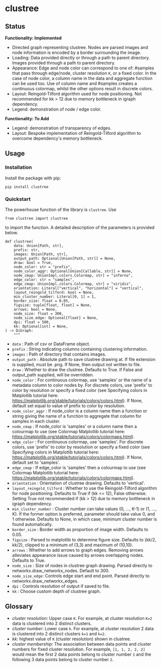 # clustree

## Status

**Functionality: Implemented**

* Directed graph representing clustree. Nodes are parsed images and node information is encoded by a border surrounding the image.
* Loading: Data provided directly or through a path to parent directory. Images provided through a path to parent directory.
* Appearance: Edge and node color can correspond to one of: #samples that pass through edge/node, cluster resolution `K`, or a fixed color. In the case of node color, a column name in the data and aggregate function can be used too. Use of column name and #samples creates a continuous colormap, whilst the other options result in discrete colors.
* Layout: Reingold-Tilford algorithm used for node positioning. Not recommended for kk > 12 due to memory bottleneck in igraph dependency.
* Legend: demonstration of node / edge color.


**Functionality: To Add**

* Legend: demonstration of transparency of edges.
* Layout: Bespoke implementation of Reingold-Tilford algorithm to overcome dependency's memory bottleneck.

## Usage

### Installation

Install the package with pip:

```
pip install clustree
```

### Quickstart

The powerhouse function of the library is `clustree`. Use

```
from clustree import clustree
```

to import the function. A detailed description of the parameters is provided below.

```
def clustree(
    data: Union[Path, str],
    prefix: str,
    images: Union[Path, str],
    output_path: Optional[Union[Path, str]] = None,
    draw: bool = True,
    node_color: str = "prefix",
    node_color_aggr: Optional[Union[Callable, str]] = None,
    node_cmap: Union[mpl.colors.Colormap, str] = "inferno",
    edge_color: str = "samples",
    edge_cmap: Union[mpl.colors.Colormap, str] = "viridis",
    orientation: Literal["vertical", "horizontal"] = "vertical",
    layout_reingold_tilford: bool = None,
    min_cluster_number: Literal[0, 1] = 1,
    border_size: float = 0.05,
    figsize: tuple[float, float] = None,
    arrows: bool = None,
    node_size: float = 300,
    node_size_edge: Optional[float] = None,
    dpi: float = 500,
    kk: Optional[int] = None,
) -> DiGraph:
    """

```

* `data` : Path of csv or DataFrame object.
* `prefix` : String indicating columns containing clustering information.
* `images` : Path of directory that contains images.
* `output_path` : Absolute path to save clustree drawing at. If file extension is supplied, must be .png. If None, then output not written to file.
* `draw` : Whether to draw the clustree. Defaults to True. If False and output_path supplied, will be overridden.
* `node_color` : For continuous colormap, use 'samples' or the name of a metadata column to color nodes by. For discrete colors, use 'prefix' to color by resolution or specify a fixed color (see Specifying colors in Matplotlib tutorial here: https://matplotlib.org/stable/tutorials/colors/colors.html). If None, default set equal to value of prefix to color by resolution.
* `node_color_aggr` : If node_color is a column name then a function or string giving the name of a function to aggregate that column for samples in each cluster.
* `node_cmap` : If node_color is 'samples' or a column name then a colourmap to use (see Colormap Matplotlib tutorial here: https://matplotlib.org/stable/tutorials/colors/colormaps.html).
* `edge_color` : For continuous colormap, use 'samples'. For discrete colors, use 'prefix' to color by resolution or specify a fixed color (see Specifying colors in Matplotlib tutorial here: https://matplotlib.org/stable/tutorials/colors/colors.html). If None, default set to 'samples'.
* `edge_cmap` : If edge_color is 'samples' then a colourmap to use (see Colormap Matplotlib tutorial here: https://matplotlib.org/stable/tutorials/colors/colormaps.html).
* `orientation` : Orientation of clustree drawing. Defaults to 'vertical'.
* `layout_reingold_tilford` : Whether to use the Reingold-Tilford algorithm for node positioning. Defaults to True if (kk <= 12), False otherwise. Setting True not recommended if (kk > 12) due to memory bottleneck in igraph dependency.
* `min_cluster_number` : Cluster number can take values (0, ..., K-1) or (1, ..., K). If the former option is preferred, parameter should take value 0, and 1 otherwise. Defaults to None, in which case, minimum cluster number is found automatically.
* `border_size` : Border width as proportion of image width. Defaults to 0.05.
* `figsize` : Parsed to matplotlib to determine figure size. Defaults to (kk/2, kk/2), clipped to a minimum of (3,3) and maximum of (10,10).
* `arrows` : Whether to add arrows to graph edges. Removing arrows alleviates appearance issue caused by arrows overlapping nodes. Defaults to True.
* `node_size` : Size of nodes in clustree graph drawing. Parsed directly to networkx.draw_networkx_nodes. Default to 300.
* `node_size_edge`: Controls edge start and end point. Parsed directly to networkx.draw_networkx_edges.
* `dpi` : Controls resolution of output if saved to file.
* `kk` : Choose custom depth of clustree graph.

## Glossary

* *cluster resolution*: Upper case `K`. For example, at cluster resolution `K=2` data is clustered into 2 distinct clusters.
* *cluster number*: Lower case `k`. For example, at cluster resolution 2 data is clustered into 2 distinct clusters `k=1` and `k=2`.
* *kk*: highest value of `K` (cluster resolution) shown in clustree.
* *cluster membership*: The association between data points and cluster numbers for fixed cluster resolution. For example, `[1, 1, 2, 2, 2]` would mean the first 2 data points belong to cluster number `1` and the following 3 data points belong to cluster number `2`.